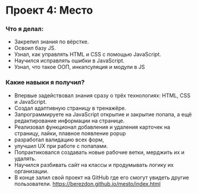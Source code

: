 # Проект 4: Место

### Что я делал:
* Закрепил знания по вёрстке.
* Освоил базу JS.
* Узнал, как управлять HTML и CSS с помощью JavaScript.
* Научился исправлять ошибки в JavaScript.
* Узнал, что такое ООП, инкапсуляция и модули в JS

### Какие навыки я получил?
* Впервые задействовал знания сразу о трёх технологиях: HTML, CSS и JavaScript.
* Создал адаптивную страницу в тренажёре.
* Запрограммируете на JavaScript открытие и закрытие попапа, а ещё редактирование информации на странице.
* Реализовал функционал добавления и удаления карточек на страницу, лайки, плавное появление popup
* разработал валидацию всех форм,
* улучшил UX при работе с попапами.
* Попрактиковался создавать новые рабочие ветки, мерджить их и удалять.
* Научился разбивать сайт на классы и продумывать логику их организации. 
* В конце залил свой проект на GitHub где его смогут увидеть другие пользователи. https://berezdon.github.io/mesto/index.html


